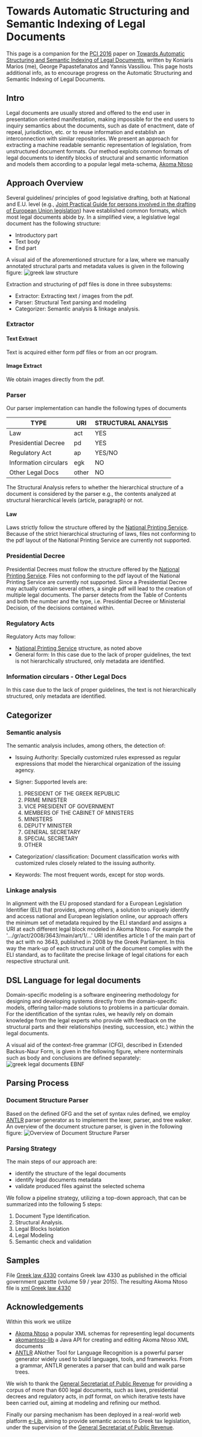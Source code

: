 # Towards Automatic Structuring and Semantic Indexing of Legal Documents

This page is a companion for the [PCI 2016](http://pci2016.teiwest.gr/) paper on [Towards Automatic Structuring and Semantic Indexing of Legal  Documents](http://dx.doi.org/10.1145/3003733.3003801), written by Koniaris Marios (me), George Papastefanatos and Yannis Vassiliou. This page hosts additional info, as to encourage progress on the Automatic Structuring and Semantic Indexing of Legal Documents.

## Intro
Legal documents are usually stored and offered to the end user in presentation oriented manifestation, making impossible for the end users to inquiry semantics about the documents, such as date of enactment, date of repeal, jurisdiction, etc. or to reuse information and establish an interconnection with similar repositories. We present an approach for extracting a machine readable semantic representation of legislation, from unstructured document formats. Our method exploits common formats of legal documents to identify blocks of structural and semantic information and models them according
to a popular legal meta-schema, [Akoma Ntoso](http://www.akomantoso.org/)

## Approach Overview

Several guidelines/ principles of good legislative drafting, both at 
National and E.U. level (e.g., [Joint Practical Guide for persons involved in the drafting of European Union legislation](https://www.google.gr/url?sa=t&rct=j&q=&esrc=s&source=web&cd=1&cad=rja&uact=8&ved=0ahUKEwju8M2P_NLPAhWGOxoKHT0DDC4QFgghMAA&url=http%3A%2F%2Feur-lex.europa.eu%2Fcontent%2Ftechleg%2FKB0213228ENN.pdf&usg=AFQjCNE5WLDhUqe7vv9A_DOSepx60yloZw)) have established common formats, which most legal documents abide by. In a simplified view, a legislative legal
document has the following structure:
* Introductory part
* Text body
* End part

A visual aid of the aforementioned structure for a law, where we manually annotated structural parts and metadata values is given in the following figure:
![greek law structure](https://raw.githubusercontent.com/mkoniari/LawParser/master/figures/fig1.png "greek law structure")

Extraction and structuring of pdf files is done in three subsystems:
* Extractor: Extracting text / images from the pdf.
* Parser: Structural Text parsing and modeling 
* Categorizer: Semantic analysis & linkage analysis.

### Extractor
#### Text Extract
Text is acquired either form pdf files or from an ocr program.
#### Image Extract
We obtain images directly from the pdf.

### Parser
Our parser implementation can handle the following types of documents

| TYPE  | URI | STRUCTURAL ANALYSIS|
| ------------- | ------------- | ------------- |
| Law| act | YES |
| Presidential  Decree| pd |YES |
| Regulatory Act  |ap | YES/NO |
| Information circulars| egk| NO |
| Other Legal Docs| other | NO |



The Structural Analysis refers to whether the hierarchical structure of a document is considered by the parser e.g., the contents analyzed at structural hierarchical levels (article, paragraph) or not.

#### Law
Laws strictly follow the structure offered by the [National Printing Service](http://www.et.gr). Because of the strict hierarchical structuring of laws, files not conforming to the pdf layout of the National Printing Service are currently not supported.

### Presidential Decree
Presidential Decrees must follow the structure offered by the [National Printing Service](http://www.et.gr). Files not conforming to the pdf layout of the National Printing Service are currently not supported. Since a Presidential Decree may actually contain several others, a single pdf will lead to the creation of multiple legal documents. The parser detects from the Table of Contents and both the number and the type, i.e. Presidential Decree or Ministerial Decision, of the decisions contained within. 

### Regulatory Acts   
Regulatory Acts may follow:
 - [National Printing Service](http://www.et.gr) structure, as noted above
 - General form: In this case due to the lack of proper guidelines, the text is not hierarchically structured, only metadata are identified.

### Information circulars - Other Legal Docs
In this case due to the lack of proper guidelines, the text is not hierarchically structured, only metadata are identified.

## Categorizer

### Semantic analysis

The semantic analysis includes, among others, the detection of: 

* Issuing Authority: Specially customized rules expressed as regular expressions that model the hierarchical organization of the issuing agency.

* Signer: Supported levels are:
  1. PRESIDENT OF THE GREEK REPUBLIC
  2. PRIME MINISTER
  3. VICE PRESIDENT OF GOVERNMENT
  4. MEMBERS OF THE CABINET OF MINISTERS
  5. MINISTERS
  6. DEPUTY MINISTER
  7. GENERAL SECRETARY
  8. SPECIAL SECRETARY
  9. OTHER

* Categorization/ classification:
Document classification works with customized rules closely related to the issuing authority.

* Keywords:
The most frequent words, except for stop words.

### Linkage analysis
In alignment with the EU proposed standard for a European Legislation Identifier (ELI) that provides, among others, a solution to uniquely identify and access national and European legislation online, our approach offers the minimum set of metadata required by the ELI standard and assigns a URI at each different legal block modeled in Akoma Ntoso. For example the '.../gr/act/2008/3643/main/art/1/...' URI identifies article 1 of the main part of the act with no 3643, published in 2008 by the Greek Parliament. In this way the mark-up of each structural unit of the document complies with the ELI standard, as to facilitate the precise linkage of legal citations for each respective structural unit.

## DSL Language for legal documents

Domain-specific modeling is a software engineering methodology for designing and developing systems directly from
the domain-specific models, offering tailor-made solutions to problems in a particular domain. For the identification of the syntax rules, we heavily rely on domain knowledge from the legal experts who provide with feedback on the structural parts and their relationships (nesting, succession, etc.) within the legal documents.  

A visual aid of the context-free grammar (CFG), described in Extended Backus-Naur Form,  is given in the following figure, where nonterminals such as body and conclusions are defined separately:
![greek legal documents EBNF](https://raw.githubusercontent.com/mkoniari/LawParser/master/figures/fig2.png "greek legal documents EBNF")

## Parsing Process

### Document Structure Parser
Based on the defined GFG and the set of syntax rules defined, we employ [ANTLR](http://www.antlr.org/) parser generator as to implement the lexer, parser, and tree walker. 
An overview of the document structure parser, is given in the following figure:
![Overview of Document Structure Parser](https://raw.githubusercontent.com/mkoniari/LawParser/master/figures/fig3.png "Overview of Document Structure Parser")

### Parsing Strategy
The main steps of our approach are:
* identify the structure of the legal documents
* identify legal documents metadata
* validate produced files against the selected schema

We follow a pipeline strategy, utilizing a top-down approach, that can be summarized into the following 5 steps:

1. Document Type Identification. 
2. Structural Analysis. 
3. Legal Blocks Isolation
4. Legal Modeling
5. Semantic check and validation

## Samples
File [Greek law 4330](https://github.com/mkoniari/LawParser/blob/master/samples/law_4330_2015.pdf) contains Greek law 4330 as published in the official government gazette (volume 59 / year 2015). The resulting Akoma Ntoso file is [xml Greek law 4330](https://github.com/mkoniari/LawParser/blob/master/samples/law_4330_2015.xml)

## Acknowledgements
Within this work we utilize 
* [Akoma Ntoso](http://www.akomantoso.org/) a popular XML schemas for representing legal documents
* [akomantoso-lib](http://kohsah.github.io/akomantoso-lib/) a Java API for creating and editing Akoma Ntoso XML documents
* [ANTLR](http://www.antlr.org/) ANother Tool for Language Recognition is a powerful parser generator widely used to build languages, tools, and frameworks. From a grammar, ANTLR generates a parser that can build and walk parse trees.

We wish to thank the [General Secretariat of Public Revenue](http://www.publicrevenue.gr) for providing  a corpus of more than 600 legal documents, such as laws, presidential decrees and regulatory acts, in pdf format, on which iterative tests have been carried out, aiming at modeling and refining our method.

Finally our parsing mechanism has been deployed in a real-world web platform [e-Lib](http://www.publicrevenue.gr/elib/), aiming to provide semantic access to Greek tax legislation, under the supervision of the [General Secretariat of Public Revenue](http://www.publicrevenue.gr).
